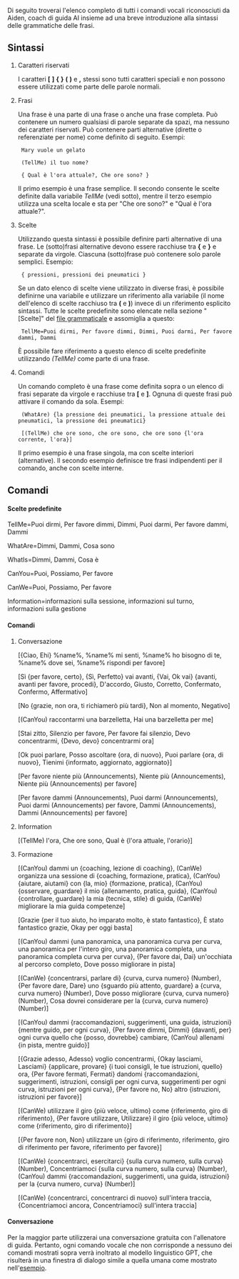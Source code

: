 Di seguito troverai l'elenco completo di tutti i comandi vocali riconosciuti da Aiden, coach di guida AI insieme ad una breve introduzione alla sintassi delle grammatiche delle frasi.

## Sintassi

1. Caratteri riservati

   I caratteri **[** **]** **{** **}** **(** **)** e **,** stessi sono tutti caratteri speciali e non possono essere utilizzati come parte delle parole normali.
   
2. Frasi

   Una frase è una parte di una frase o anche una frase completa. Può contenere un numero qualsiasi di parole separate da spazi, ma nessuno dei caratteri riservati. Può contenere parti alternative (dirette o referenziate per nome) come definito di seguito. Esempi:
   
		Mary vuole un gelato

		(TellMe) il tuo nome?
		
		{ Qual è l'ora attuale?, Che ore sono? }
		
   Il primo esempio è una frase semplice. Il secondo consente le scelte definite dalla variabile *TellMe* (vedi sotto), mentre il terzo esempio utilizza una scelta locale e sta per "Che ore sono?" e "Qual è l'ora attuale?".

3. Scelte

   Utilizzando questa sintassi è possibile definire parti alternative di una frase. Le (sotto)frasi alternative devono essere racchiuse tra **{** e **}** e separate da virgole. Ciascuna (sotto)frase può contenere solo parole semplici. Esempio:
   
		{ pressioni, pressioni dei pneumatici }

	Se un dato elenco di scelte viene utilizzato in diverse frasi, è possibile definirne una variabile e utilizzare un riferimento alla variabile (il nome dell'elenco di scelte racchiuso tra **(** e **)**) invece di un riferimento esplicito sintassi. Tutte le scelte predefinite sono elencate nella sezione "[Scelte]" del [file grammaticale](https://github.com/SeriousOldMan/Simulator-Controller/blob/main/Sources/Assistants/Grammars/Choices.it) e assomiglia a questo:

		TellMe=Puoi dirmi, Per favore dimmi, Dimmi, Puoi darmi, Per favore dammi, Dammi

   È possibile fare riferimento a questo elenco di scelte predefinite utilizzando *(TellMe)* come parte di una frase.

4. Comandi

   Un comando completo è una frase come definita sopra o un elenco di frasi separate da virgole e racchiuse tra **[** e **]**. Ognuna di queste frasi può attivare il comando da sola. Esempi:

		(WhatAre) {la pressione dei pneumatici, la pressione attuale dei pneumatici, la pressione dei pneumatici}
		
		[(TellMe) che ore sono, che ore sono, che ore sono {l'ora corrente, l'ora}]

   Il primo esempio è una frase singola, ma con scelte interiori (alternative). Il secondo esempio definisce tre frasi indipendenti per il comando, anche con scelte interne.

## Comandi

#### Scelte predefinite

TellMe=Puoi dirmi, Per favore dimmi, Dimmi, Puoi darmi, Per favore dammi, Dammi

WhatAre=Dimmi, Dammi, Cosa sono

WhatIs=Dimmi, Dammi, Cosa è

CanYou=Puoi, Possiamo, Per favore

CanWe=Puoi, Possiamo, Per favore

Information=informazioni sulla sessione, informazioni sul turno, informazioni sulla gestione

#### Comandi

1.  Conversazione

	[{Ciao, Ehi} %name%, %name% mi senti, %name% ho bisogno di te, %name% dove sei, %name% rispondi per favore]

	[Sì {per favore, certo}, {Sì, Perfetto} vai avanti, {Vai, Ok vai} {avanti, avanti per favore, procedi}, D'accordo, Giusto, Corretto, Confermato, Confermo, Affermativo]

	[No {grazie, non ora, ti richiamerò più tardi}, Non al momento, Negativo]

	[(CanYou) raccontarmi una barzelletta, Hai una barzelletta per me]

	[Stai zitto, Silenzio per favore, Per favore fai silenzio, Devo concentrarmi, {Devo, devo} concentrarmi ora]
	
	[Ok puoi parlare, Posso ascoltare {ora, di nuovo}, Puoi parlare {ora, di nuovo}, Tienimi {informato, aggiornato, aggiornato}]

	[Per favore niente più (Announcements), Niente più (Announcements), Niente più (Announcements) per favore]

	[Per favore dammi (Announcements), Puoi darmi (Announcements), Puoi darmi (Announcements) per favore, Dammi (Announcements), Dammi (Announcements) per favore]

2.  Information

	[(TellMe) l'ora, Che ore sono, Qual è {l'ora attuale, l'orario}]

3.  Formazione

	[(CanYou) dammi un {coaching, lezione di coaching}, (CanWe) organizza una sessione di {coaching, formazione, pratica}, (CanYou) {aiutare, aiutami} con {la, mio} {formazione, pratica}, (CanYou) {osservare, guardare} il mio {allenamento, pratica, guida}, (CanYou) {controllare, guardare} la mia {tecnica, stile} di guida, (CanWe) migliorare la mia guida competenze]

	[Grazie {per il tuo aiuto, ho imparato molto, è stato fantastico}, È stato fantastico grazie, Okay per oggi basta]

	[(CanYou) dammi {una panoramica, una panoramica curva per curva, una panoramica per l'intero giro, una panoramica completa, una panoramica completa curva per curva}, {Per favore dai, Dai} un'occhiata al percorso completo, Dove posso migliorare in pista]

	[(CanWe) {concentrarsi, parlare di} {curva, curva numero} (Number), {Per favore dare, Dare} uno {sguardo più attento, guardare} a {curva, curva numero} (Number), Dove posso migliorare {curva, curva numero} (Number), Cosa dovrei considerare per la {curva, curva numero} (Number)]

	[(CanYou) dammi {raccomandazioni, suggerimenti, una guida, istruzioni} {mentre guido, per ogni curva}, {Per favore dimmi, Dimmi} {davanti, per} ogni curva quello che {posso, dovrebbe} cambiare, (CanYou) allenami {in pista, mentre guido}]

	[{Grazie adesso, Adesso} voglio concentrarmi, {Okay lasciami, Lasciami} {applicare, provare} {i tuoi consigli, le tue istruzioni, quello} ora, {Per favore fermati, Fermati} dandomi {raccomandazioni, suggerimenti, istruzioni, consigli per ogni curva, suggerimenti per ogni curva, istruzioni per ogni curva}, {Per favore no, No} altro {istruzioni, istruzioni per favore}]

	[(CanWe) utilizzare il giro {più veloce, ultimo} come {riferimento, giro di riferimento}, {Per favore utilizzare, Utilizzare} il giro {più veloce, ultimo} come {riferimento, giro di riferimento}]

	[{Per favore non, Non} utilizzare un {giro di riferimento, riferimento, giro di riferimento per favore, riferimento per favore}]
	
	[(CanWe) {concentrarci, esercitarci} {sulla curva numero, sulla curva} (Number), Concentriamoci {sulla curva numero, sulla curva} (Number), (CanYou) dammi {raccomandazioni, suggerimenti, una guida, istruzioni} per la {curva numero, curva} (Number)]
	
	[(CanWe) {concentrarci, concentrarci di nuovo} sull'intera traccia, {Concentriamoci ancora, Concentriamoci} sull'intera traccia]

#### Conversazione

Per la maggior parte utilizzerai una conversazione gratuita con l'allenatore di guida. Pertanto, ogni comando vocale che non corrisponde a nessuno dei comandi mostrati sopra verrà inoltrato al modello linguistico GPT, che risulterà in una finestra di dialogo simile a quella umana come mostrato nell'[esempio](https://github.com/SeriousOldMan/Simulator-Controller/wiki/AI-Driving-Coach#a-typical-dialog).